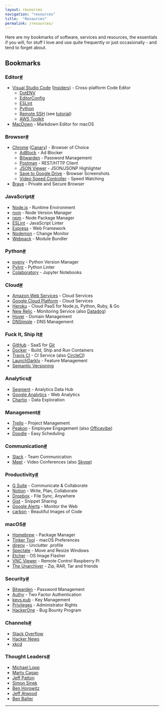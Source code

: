 ```yaml
---
layout: resources
navigation: "resources"
title:  "Resources"
permalink: /resources/
---
```


Here are my bookmarks of software, services and resources, the essentials if you will, for stuff I love and use quite frequently or just occasionally - and tend to forget about.

<h2 id="bookmarks">Bookmarks</h2>

<div class="resources">
  <div class="wrapper">
    <h3 id="editor" class="has-permalink">Editor<a class="permalink" title="Permalink" href="#editor">#</a></h3>
    <ul>
      <li><a target="_blank" href="https://code.visualstudio.com/">Visual Studio Code</a> (<a  target="_blank" href="https://code.visualstudio.com/insiders/">Insiders</a>) - Cross-platform Code Editor
        <ul>
          <li><a target="_blank" href="https://marketplace.visualstudio.com/items?itemName=mikestead.dotenv">DotENV</a></li>
          <li><a target="_blank" href="https://marketplace.visualstudio.com/items?itemName=EditorConfig.EditorConfig">EditorConfig</a></li>
          <li><a target="_blank" href="https://marketplace.visualstudio.com/items?itemName=dbaeumer.vscode-eslint">ESLint</a></li>
          <li><a target="_blank" href="https://marketplace.visualstudio.com/items?itemName=ms-python.python">Python</a></li>
          <li><a target="_blank" href="https://marketplace.visualstudio.com/items?itemName=ms-vscode-remote.remote-ssh">Remote SSH</a> (see <a target="_blank" href="https://code.visualstudio.com/blogs/2019/07/25/remote-ssh">tutorial</a>)</li>
          <li><a target="_blank" href="https://aws.amazon.com/visualstudiocode/">AWS Toolkit</a></li>
        </ul>
      </li>
      <li><a target="_blank" href="https://macdown.uranusjr.com/">MacDown</a> - Markdown Editor for macOS</li>
    </ul>
  </div>
  <div class="wrapper">
    <h3 id="browser" class="has-permalink">Browser<a class="permalink" title="Permalink" href="#browser">#</a></h3>
    <ul>
      <li><a target="_blank" href="https://www.google.com/chrome/">Chrome</a> (<a target="_blank" href="https://www.google.com/chrome/canary/">Canary</a>) - Browser of Choice
        <ul>
          <li><a target="_blank" href="https://chrome.google.com/webstore/detail/adblock/gighmmpiobklfepjocnamgkkbiglidom">AdBlock</a> - Ad Blocker</li>
          <li><a target="_blank" href="https://chrome.google.com/webstore/detail/bitwarden-free-password-m/nngceckbapebfimnlniiiahkandclblb?h1=en">Bitwarden</a> - Password Management</li>
          <li><a target="_blank" href="https://chrome.google.com/webstore/detail/postman/fhbjgbiflinjbdggehcddcbncdddomop">Postman</a> - REST/HTTP Client</li>
          <li><a target="_blank" href="https://chrome.google.com/webstore/detail/json-viewer/gbmdgpbipfallnflgajpaliibnhdgobh">JSON Viewer</a> - JSON/JSONP Highlighter</li>
          <li><a target="_blank" href="https://chrome.google.com/webstore/detail/save-to-google-drive/gmbmikajjgmnabiglmofipeabaddhgne">Save to Google Drive</a> - Browser Screenshots</li>
          <li><a target="_blank" href="https://chrome.google.com/webstore/detail/video-speed-controller/nffaoalbilbmmfgbnbgppjihopabppdk">Video Speed Controller</a> - Speed Watching</li>
        </ul>
      </li>
      <li><a target="_blank" href="https://brave.com/">Brave</a> - Private and Secure Browser</li>
    </ul>
  </div>
  <div class="wrapper">
    <h3 id="javascript" class="has-permalink">JavaScript<a class="permalink" title="Permalink" href="#javascript">#</a></h3>
    <ul>
      <li><a target="_blank" href="https://nodejs.org/">Node.js</a> - Runtime Environment</li>
      <li><a target="_blank" href="https://github.com/creationix/nvm">nvm</a> - Node Version Manager</li>
      <li><a target="_blank" href="https://www.npmjs.com/">npm</a> - Node Package Manager</li>
      <li><a target="_blank" href="https://eslint.org/">ESLint</a> - JavaScript Linter</li>
      <li><a target="_blank" href="https://expressjs.com/">Express</a> - Web Framework</li>
      <li><a target="_blank" href="https://nodemon.io/">Nodemon</a> - Change Monitor</li>
      <li><a target="_blank" href="https://webpack.js.org/">Webpack</a> - Module Bundler</li>
    </ul>
  </div>
  <div class="wrapper">
    <h3 id="python" class="has-permalink">Python<a class="permalink" title="Permalink" href="#python">#</a></h3>
    <ul>
      <li><a target="_blank" href="https://github.com/pyenv/pyenv">pyenv</a> - Python Version Manager</li>
      <li><a target="_blank" href="https://www.pylint.org/">Pylint</a> - Python Linter</li>
      <li><a target="_blank" href="https://colab.research.google.com/">Colaboratory</a> - Jupyter Notebooks</li>
    </ul>
  </div>
  <div class="wrapper">
    <h3 id="cloud" class="has-permalink">Cloud<a class="permalink" title="Permalink" href="#cloud">#</a></h3>
    <ul>
      <li><a target="_blank" href="https://aws.amazon.com/">Amazon Web Services</a> - Cloud Services</li>
      <li><a target="_blank" href="https://cloud.google.com/">Google Cloud Platform</a> - Cloud Services</li>
      <li><a target="_blank" href="https://www.heroku.com/">Heroku</a> - Cloud PaaS for Node.js, Python, Ruby,  &amp; Go</li>
      <li><a target="_blank" href="https://newrelic.com/">New Relic</a> - Monitoring Service (also <a target="_blank" href="https://www.datadoghq.com/">Datadog</a>)</li>
      <li><a target="_blank" href="https://hover.com/">Hover</a> - Domain Management</li>
      <li><a target="_blank" href="https://dnsimple.com/">DNSimple</a> - DNS Management</li>
    </ul>
  </div>
  <div class="wrapper">
    <h3 id="fuckit-shipit" class="has-permalink">Fuck It, Ship It<a class="permalink" title="Permalink" href="#fuckit-shipit">#</a></h3>
    <ul>
      <li><a target="_blank" href="https://github.com/">GitHub</a> - SaaS for <a target="_blank" href="https://git-scm.com/">Git</a></li>
      <li><a target="_blank" href="https://www.docker.com/">Docker</a> - Build, Ship and Run Containers</li>
      <li><a target="_blank" href="https://travis-ci.org/">Travis CI</a> - CI Service (also <a target="_blank" href="https://circleci.com/">CircleCI</a>)</li>
      <li><a target="_blank" href="https://launchdarkly.com/">LaunchDarkly</a> - Feature Management</li>
      <li><a target="_blank" href="https://semver.org/">Semantic Versioning</a></li>
    </ul>
  </div>
  <div class="wrapper">
    <h3 id="analytics" class="has-permalink">Analytics<a class="permalink" title="Permalink" href="#analytics">#</a></h3>
    <ul>
      <li><a target="_blank" href="https://segment.com/">Segment</a> - Analytics Data Hub</li>
      <li><a target="_blank" href="https://www.google.com/analytics/">Google Analytics</a> - Web Analytics</li>
      <li><a target="_blank" href="https://chartio.com/">Chartio</a> - Data Exploration</li>
    </ul>
  </div>
  <div class="wrapper">
    <h3 id="management" class="has-permalink">Management<a class="permalink" title="Permalink" href="#management">#</a></h3>
    <ul>
      <li><a target="_blank" href="https://trello.com/martinbuberl/recommend">Trello</a> - Project Management</li>
      <li><a target="_blank" href="https://peakon.com/">Peakon</a> - Employee Engagement (also <a target="_blank" href="https://officevibe.com/">Officevibe</a>)</li>
      <li><a target="_blank" href="https://doodle.com/">Doodle</a> - Easy Scheduling</li>
    </ul>
  </div>
  <div class="wrapper">
    <h3 id="communication" class="has-permalink">Communication<a class="permalink" title="Permalink" href="#communication">#</a></h3>
    <ul>
      <li><a target="_blank" href="https://slack.com/">Slack</a> - Team Communication</li>
      <li><a target="_blank" href="https://meet.google.com/">Meet</a> - Video Conferences (also <a target="_blank" href="https://www.skype.com/">Skype</a>)</li>
    </ul>
  </div>
  <div class="wrapper">
    <h3 id="productivity" class="has-permalink">Productivity<a class="permalink" title="Permalink" href="#productivity">#</a></h3>
    <ul>
      <li><a target="_blank" href="https://gsuite.google.com/">G Suite</a> - Communicate &amp; Collaborate</li>
      <li><a target="_blank" href="https://www.notion.so/">Notion</a> - Write, Plan, Collaborate</li>
      <li><a target="_blank" href="https://www.dropbox.com/">Dropbox</a> - File Sync, Anywhere</li>
      <li><a target="_blank" href="https://gist.github.com/">Gist</a> - Snippet Sharing</li>
      <li><a target="_blank" href="https://www.google.com/alerts">Google Alerts</a> - Monitor the Web</li>
      <li><a target="_blank" href="https://carbon.now.sh/">carbon</a> - Beautiful Images of Code</li>
    </ul>
  </div>
  <div class="wrapper">
    <h3 id="macos" class="has-permalink">macOS<a class="permalink" title="Permalink" href="#macos">#</a></h3>
    <ul>
      <li><a target="_blank" href="https://brew.sh/">Homebrew</a> - Package Manager</li>
      <li><a target="_blank" href="https://www.bresink.com/osx/TinkerTool.html">Tinker Tool</a> - macOS Preferences</li>
      <li><a target="_blank" href="https://github.com/direnv/direnv">direnv</a> - Unclutter .profile</li>
      <li><a target="_blank" href="https://www.spectacleapp.com/">Spectate</a> - Move and Resize Windows</li>
      <li><a target="_blank" href="https://www.balena.io/etcher/">Etcher</a> - OS Image Flasher</li>
      <li><a target="_blank" href="https://www.realvnc.com/en/connect/download/viewer/">VNC Viewer</a> - Remote Control Raspberry Pi</li>
      <li><a target="_blank" href="https://apps.apple.com/us/app/the-unarchiver/id425424353">The Unarchiver</a> - Zip, RAR, Tar and friends</li>
    </ul>
  </div>
  <div class="wrapper">
    <h3 id="security" class="has-permalink">Security<a class="permalink" title="Permalink" href="#security">#</a></h3>
    <ul>
      <li><a target="_blank" href="https://bitwarden.com/">Bitwarden</a> - Password Management</li>
      <li><a target="_blank" href="https://www.authy.com/">Authy</a> - Two Factor Authentication</li>
      <li><a target="_blank" href="https://keys.pub/">keys.pub</a> - Key Management</li>
      <li><a target="_blank" href="https://github.com/SAP/macOS-enterprise-privileges">Privileges</a> - Administrator Rights</li>
      <li><a target="_blank" href="https://hackerone.com/">HackerOne</a> - Bug Bounty Program</li>
    </ul>
  </div>
  <div class="wrapper">
    <h3 id="channels" class="has-permalink">Channels<a class="permalink" title="Permalink" href="#channels">#</a></h3>
    <ul>
      <li><a target="_blank" href="https://stackoverflow.com/">Stack Overflow</a></li>
      <li><a target="_blank" href="https://news.ycombinator.com/">Hacker News</a></li>
      <li><a target="_blank" href="https://xkcd.com/">xkcd</a></li>
    </ul>
  </div>
  <div class="wrapper">
    <h3 id="thought-leaders" class="has-permalink">Thought Leaders<a class="permalink" title="Permalink" href="#thought-leaders">#</a></h3>
    <ul>
      <li><a target="_blank" href="https://randsinrepose.com/">Michael Lopp</a></li>
      <li><a target="_blank" href="https://svpg.com/articles/">Marty Cagan</a></li>
      <li><a target="_blank" href="https://jpattonassociates.com/blog/">Jeff Patton</a></li>
      <li><a target="_blank" href="https://startwithwhy.com/">Simon Sinek</a></li>
      <li><a target="_blank" href="https://a16z.com/author/ben-horowitz/">Ben Horowitz</a></li>
      <li><a target="_blank" href="https://blog.codinghorror.com/">Jeff Atwood</a></li>
      <li><a target="_blank" href="https://ben.balter.com/">Ben Balter</a></li>
    </ul>
  </div>
</div>

<hr class="resources">
